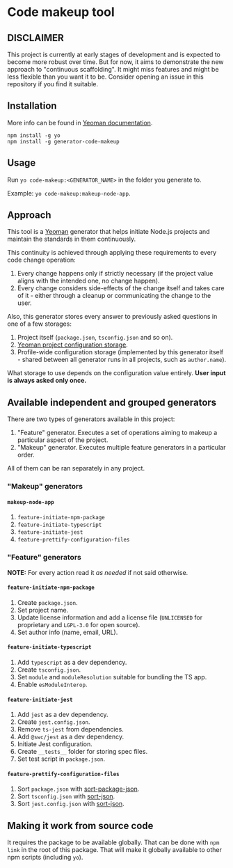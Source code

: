 # Code makeup tool

## DISCLAIMER

This project is currently at early stages of development and is expected to become more robust over time. But for now, it aims to demonstrate the new approach to "continuous scaffolding". It might miss features and might be less flexible than you want it to be. Consider opening an issue in this repository if you find it suitable.

## Installation

More info can be found in [Yeoman documentation](https://yeoman.io/learning/).

```
npm install -g yo
npm install -g generator-code-makeup
```

## Usage

Run `yo code-makeup:<GENERATOR_NAME>` in the folder you generate to.

Example: `yo code-makeup:makeup-node-app`.

## Approach

This tool is a [Yeoman](https://yeoman.io) generator that helps initiate Node.js projects and maintain the standards in them continuously.

This continuity is achieved through applying these requirements to every code change operation:

1. Every change happens only if strictly necessary (if the project value aligns with the intended one, no change happen).
2. Every change considers side-effects of the change itself and takes care of it - either through a cleanup or communicating the change to the user.

Also, this generator stores every answer to previously asked questions in one of a few storages:

1. Project itself (`package.json`, `tsconfig.json` and so on).
2. [Yeoman project configuration storage](https://yeoman.io/authoring/storage).
3. Profile-wide configuration storage (implemented by this generator itself - shared between all generator runs in all projects, such as `author.name`).

What storage to use depends on the configuration value entirely. **User input is always asked only once.**

## Available independent and grouped generators

There are two types of generators available in this project:

1. "Feature" generator. Executes a set of operations aiming to makeup a particular aspect of the project.
2. "Makeup" generator. Executes multiple feature generators in a particular order.

All of them can be ran separately in any project.

### "Makeup" generators

#### `makeup-node-app`

1. `feature-initiate-npm-package`
2. `feature-initiate-typescript`
3. `feature-initiate-jest`
4. `feature-prettify-configuration-files`

### "Feature" generators

**NOTE:** For every action read it *as needed* if not said otherwise.

#### `feature-initiate-npm-package`

1. Create `package.json`.
2. Set project name.
3. Update license information and add a license file (`UNLICENSED` for proprietary and `LGPL-3.0` for open source).
4. Set author info (name, email, URL).

#### `feature-initiate-typescript`

1. Add `typescript` as a dev dependency.
2. Create `tsconfig.json`.
3. Set `module` and `moduleResolution` suitable for bundling the TS app.
4. Enable `esModuleInterop`.

#### `feature-initiate-jest`

1. Add `jest` as a dev dependency.
2. Create `jest.config.json`.
3. Remove `ts-jest` from dependencies.
4. Add `@swc/jest` as a dev dependency.
5. Initiate Jest configuration.
6. Create `__tests__` folder for storing spec files.
7. Set test script in `package.json`.

#### `feature-prettify-configuration-files`

1. Sort `package.json` with [sort-package-json](https://www.npmjs.com/package/sort-package-json).
2. Sort `tsconfig.json` with [sort-json](https://www.npmjs.com/package/sort-json).
3. Sort `jest.config.json` with [sort-json](https://www.npmjs.com/package/sort-json).

## Making it work from source code

It requires the package to be available globally. That can be done with `npm link` in the root of this package. That will make it globally available to other npm scripts (including `yo`).
